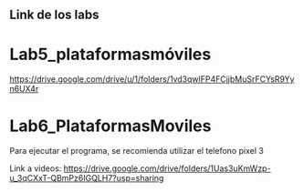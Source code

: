 ## Link de los labs

# Lab5_plataformasmóviles
https://drive.google.com/drive/u/1/folders/1vd3qwlFP4FCjjbMuSrFCYsR9Yyn6UX4r

# Lab6_PlataformasMoviles
Para ejecutar el programa, se recomienda utilizar el telefono pixel 3

Link a videos:
https://drive.google.com/drive/folders/1Uas3uKmWzp-u_3qCXxT-QBmPz6IGQLH7?usp=sharing
